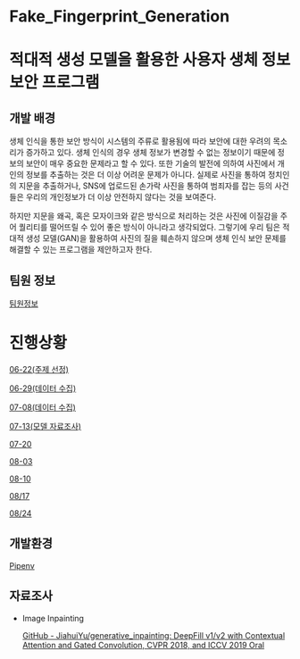 # Fake_Fingerprint_Generation


# 적대적 생성 모델을 활용한 사용자 생체 정보 보안 프로그램

## 개발 배경

생체 인식을 통한 보안 방식이 시스템의 주류로 활용됨에 따라 보안에 대한 우려의 목소리가 증가하고 있다. 생체 인식의 경우 생체 정보가 변경할 수 없는 정보이기 때문에 정보의 보안이 매우 중요한 문제라고 할 수 있다. 또한 기술의 발전에 의하여 사진에서 개인의 정보를 추출하는 것은 더 이상 어려운 문제가 아니다. 실제로 사진을 통하여 정치인의 지문을 추출하거나, SNS에 업로드된 손가락 사진을 통하여 범죄자를 잡는 등의 사건들은 우리의 개인정보가 더 이상 안전하지 않다는 것을 보여준다.

하지만 지문을 왜곡, 혹은 모자이크와 같은 방식으로 처리하는 것은 사진에 이질감을 주어 퀄리티를 떨어뜨릴 수 있어 좋은 방식이 아니라고 생각되었다. 그렇기에 우리 팀은 적대적 생성 모델(GAN)을 활용하여 사진의 질을 훼손하지 않으며 생체 인식 보안 문제를 해결할 수 있는 프로그램을 제안하고자 한다. 

## 팀원 정보

[팀원정보](https://www.notion.so/1c0ad1419f7b4b60bbc6c8f67aab90d1)

# 진행상황

[06-22(주제 선정)](https://www.notion.so/06-22-d54639c54f7f478ab5e7ed08615274a8)

[06-29(데이터 수집)](https://www.notion.so/06-29-80bd136d887b4b5b85f39cce8ac8bfe7)

[07-08(데이터 수집)](https://www.notion.so/07-08-f2c1a7472fde40fc98f070b135e641a7)

[07-13(모델 자료조사)](https://www.notion.so/07-13-e4e4759dcebe4507991400d1eafddd67)

[07-20](https://www.notion.so/07-20-29662c2712014b67852f4278f5aa4449)

[08-03](https://www.notion.so/08-03-d101c7542d454711b7385c777257b374)

[08-10](https://www.notion.so/08-10-af6a1a4871a0429fb9e0e2b34888e5ac)

[08/17](https://www.notion.so/08-17-bcb0c3406029480baf197bf810f1b5e3)

[08/24](https://www.notion.so/08-24-5ae39c425187479593166bd3eb8466d6)

## 개발환경

[Pipenv](https://www.notion.so/Pipenv-1d539437a3194e5892f0e53d400ca3ae)

## 자료조사

- Image Inpainting

    [GitHub - JiahuiYu/generative_inpainting: DeepFill v1/v2 with Contextual Attention and Gated Convolution, CVPR 2018, and ICCV 2019 Oral](https://github.com/JiahuiYu/generative_inpainting)


